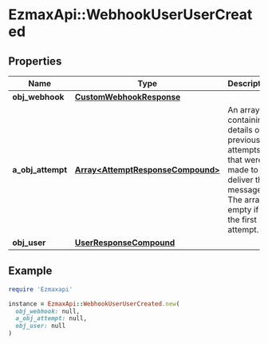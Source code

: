 # EzmaxApi::WebhookUserUserCreated

## Properties

| Name | Type | Description | Notes |
| ---- | ---- | ----------- | ----- |
| **obj_webhook** | [**CustomWebhookResponse**](CustomWebhookResponse.md) |  |  |
| **a_obj_attempt** | [**Array&lt;AttemptResponseCompound&gt;**](AttemptResponseCompound.md) | An array containing details of previous attempts that were made to deliver the message. The array is empty if it&#39;s the first attempt. |  |
| **obj_user** | [**UserResponseCompound**](UserResponseCompound.md) |  |  |

## Example

```ruby
require 'Ezmaxapi'

instance = EzmaxApi::WebhookUserUserCreated.new(
  obj_webhook: null,
  a_obj_attempt: null,
  obj_user: null
)
```

